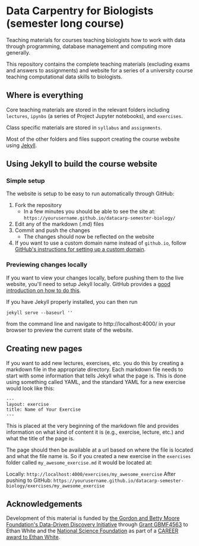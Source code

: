 # Data Carpentry for Biologists (semester long course)

Teaching materials for courses teaching biologists how to work with data through
programming, database management and computing more generally.

This repository contains the complete teaching materials (excluding exams and
answers to assignments) and website for a series of a university course teaching
computational data skills to biologists.


## Where is everything

Core teaching materials are stored in the relevant folders including `lectures`,
`ipynbs` (a series of Project Jupyter notebooks), and `exercises`.

Class specific materials are stored in `syllabus` and `assignments`.

Most of the other folders and files support creating the course website using
[Jekyll](http://jekyllrb.com/).


## Using Jekyll to build the course website

### Simple setup

The website is setup to be easy to run automatically through GitHub:

1. Fork the repository
   * In a few minutes you should be able to see the site at:
     `https://yourusername.github.io/datacarp-semester-biology/`
2. Edit any of the markdown (.md) files
3. Commit and push the changes
   * The changes should now be reflected on the website
4. If you want to use a custom domain name instead of `github.io`, follow
   [GitHub's instructions for setting up a custom domain](https://help.github.com/articles/setting-up-a-custom-domain-with-github-pages/).

### Previewing changes locally

If you want to view your changes locally, before pushing them to the live
website, you'll need to setup Jekyll locally. GitHub provides a [good
introduction on how to do this](https://help.github.com/articles/using-jekyll-with-pages/).

If you have Jekyll properly installed, you can then run

`jekyll serve --baseurl ''`

from the command line and navigate to http://localhost:4000/ in your browser to
preview the current state of the website.


## Creating new pages

If you want to add new lectures, exercises, etc. you do this by creating a
markdown file in the appropriate directory. Each markdown file needs to start
with some information that tells Jekyll what the page is. This is done using
something called YAML, and the standard YAML for a new exercise would look like
this:

```
---
layout: exercise
title: Name of Your Exercise
---
```

This is placed at the very beginning of the markdown file and provides
information on what kind of content it is (e.g., exercise, lecture, etc.) and
what the title of the page is.

The page should then be available at a url based on where the file is located
and what the file name is. So if you created a new exercise in the `exercises`
folder called `my_awesome_exercise.md` it would be located at:

Locally: `http://localhost:4000/exercises/my_awesome_exercise`
After pushing to GitHub: `https://yourusername.github.io/datacarp-semester-biology/exercises/my_awesome_exercise`


## Acknowledgements

Development of this material is funded by [the Gordon and Betty Moore
Foundation's Data-Driven Discovery
Initiative](http://www.moore.org/programs/science/data-driven-discovery) through
[Grant GBMF4563](http://www.moore.org/grants/list/GBMF4563) to Ethan White and
the [National Science Foundation](http://nsf.gov/) as part of a [CAREER award to
Ethan White](http://nsf.gov/awardsearch/showAward.do?AwardNumber=0953694).
